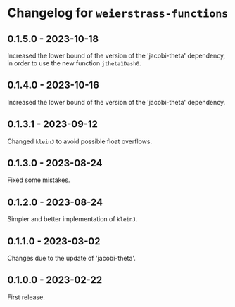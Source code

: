 # Changelog for `weierstrass-functions`

## 0.1.5.0 - 2023-10-18

Increased the lower bound of the version of the 'jacobi-theta' dependency, 
in order to use the new function `jtheta1Dash0`.


## 0.1.4.0 - 2023-10-16

Increased the lower bound of the version of the 'jacobi-theta' dependency.


## 0.1.3.1 - 2023-09-12

Changed `kleinJ` to avoid possible float overflows.


## 0.1.3.0 - 2023-08-24

Fixed some mistakes.


## 0.1.2.0 - 2023-08-24

Simpler and better implementation of `kleinJ`.


## 0.1.1.0 - 2023-03-02

Changes due to the update of 'jacobi-theta'.


## 0.1.0.0 - 2023-02-22

First release.
